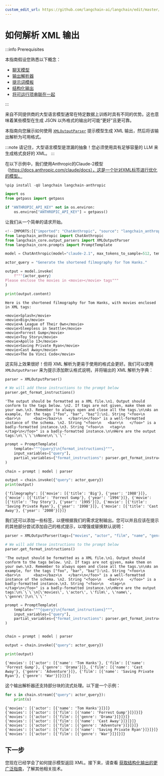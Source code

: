 ```yaml
---
custom_edit_url: https://github.com/langchain-ai/langchain/edit/master/docs/docs/how_to/output_parser_xml.ipynb
---
```

# 如何解析 XML 输出

:::info Prerequisites

本指南假设您熟悉以下概念：
- [聊天模型](/docs/concepts/#chat-models)
- [输出解析器](/docs/concepts/#output-parsers)
- [提示词模板](/docs/concepts/#prompt-templates)
- [结构化输出](/docs/how_to/structured_output)
- [将可运行项串联在一起](/docs/how_to/sequence/)

:::

来自不同提供商的大型语言模型通常在特定数据上训练时具有不同的优势。这也意味着某些模型在生成 JSON 以外格式的输出时可能“更好”且更可靠。

本指南向您展示如何使用 [`XMLOutputParser`](https://python.langchain.com/api_reference/core/output_parsers/langchain_core.output_parsers.xml.XMLOutputParser.html) 提示模型生成 XML 输出，然后将该输出解析为可用格式。

:::note
请记住，大型语言模型是泄漏的抽象！您必须使用具有足够容量的 LLM 来生成格式良好的 XML。
:::

在以下示例中，我们使用Anthropic的Claude-2模型（https://docs.anthropic.com/claude/docs），这是一个针对XML标签进行优化的模型。


```python
%pip install -qU langchain langchain-anthropic

import os
from getpass import getpass

if "ANTHROPIC_API_KEY" not in os.environ:
    os.environ["ANTHROPIC_API_KEY"] = getpass()
```

让我们从一个简单的请求开始。


```python
<!--IMPORTS:[{"imported": "ChatAnthropic", "source": "langchain_anthropic", "docs": "https://python.langchain.com/api_reference/anthropic/chat_models/langchain_anthropic.chat_models.ChatAnthropic.html", "title": "How to parse XML output"}, {"imported": "XMLOutputParser", "source": "langchain_core.output_parsers", "docs": "https://python.langchain.com/api_reference/core/output_parsers/langchain_core.output_parsers.xml.XMLOutputParser.html", "title": "How to parse XML output"}, {"imported": "PromptTemplate", "source": "langchain_core.prompts", "docs": "https://python.langchain.com/api_reference/core/prompts/langchain_core.prompts.prompt.PromptTemplate.html", "title": "How to parse XML output"}]-->
from langchain_anthropic import ChatAnthropic
from langchain_core.output_parsers import XMLOutputParser
from langchain_core.prompts import PromptTemplate

model = ChatAnthropic(model="claude-2.1", max_tokens_to_sample=512, temperature=0.1)

actor_query = "Generate the shortened filmography for Tom Hanks."

output = model.invoke(
    f"""{actor_query}
Please enclose the movies in <movie></movie> tags"""
)

print(output.content)
```
```output
Here is the shortened filmography for Tom Hanks, with movies enclosed in XML tags:

<movie>Splash</movie>
<movie>Big</movie>
<movie>A League of Their Own</movie>
<movie>Sleepless in Seattle</movie>
<movie>Forrest Gump</movie>
<movie>Toy Story</movie>
<movie>Apollo 13</movie>
<movie>Saving Private Ryan</movie>
<movie>Cast Away</movie>
<movie>The Da Vinci Code</movie>
```
这实际上效果很好！但将 XML 解析为更易于使用的格式会更好。我们可以使用 `XMLOutputParser` 来为提示添加默认格式说明，并将输出的 XML 解析为字典：


```python
parser = XMLOutputParser()

# We will add these instructions to the prompt below
parser.get_format_instructions()
```



```output
'The output should be formatted as a XML file.\n1. Output should conform to the tags below. \n2. If tags are not given, make them on your own.\n3. Remember to always open and close all the tags.\n\nAs an example, for the tags ["foo", "bar", "baz"]:\n1. String "<foo>\n   <bar>\n      <baz></baz>\n   </bar>\n</foo>" is a well-formatted instance of the schema. \n2. String "<foo>\n   <bar>\n   </foo>" is a badly-formatted instance.\n3. String "<foo>\n   <tag>\n   </tag>\n</foo>" is a badly-formatted instance.\n\nHere are the output tags:\n\`\`\`\nNone\n\`\`\`'
```



```python
prompt = PromptTemplate(
    template="""{query}\n{format_instructions}""",
    input_variables=["query"],
    partial_variables={"format_instructions": parser.get_format_instructions()},
)

chain = prompt | model | parser

output = chain.invoke({"query": actor_query})
print(output)
```
```output
{'filmography': [{'movie': [{'title': 'Big'}, {'year': '1988'}]}, {'movie': [{'title': 'Forrest Gump'}, {'year': '1994'}]}, {'movie': [{'title': 'Toy Story'}, {'year': '1995'}]}, {'movie': [{'title': 'Saving Private Ryan'}, {'year': '1998'}]}, {'movie': [{'title': 'Cast Away'}, {'year': '2000'}]}]}
```
我们还可以添加一些标签，以便根据我们的需求定制输出。您可以并且应该在提示的其他部分尝试添加自己的格式提示，以增强或替换默认说明：


```python
parser = XMLOutputParser(tags=["movies", "actor", "film", "name", "genre"])

# We will add these instructions to the prompt below
parser.get_format_instructions()
```



```output
'The output should be formatted as a XML file.\n1. Output should conform to the tags below. \n2. If tags are not given, make them on your own.\n3. Remember to always open and close all the tags.\n\nAs an example, for the tags ["foo", "bar", "baz"]:\n1. String "<foo>\n   <bar>\n      <baz></baz>\n   </bar>\n</foo>" is a well-formatted instance of the schema. \n2. String "<foo>\n   <bar>\n   </foo>" is a badly-formatted instance.\n3. String "<foo>\n   <tag>\n   </tag>\n</foo>" is a badly-formatted instance.\n\nHere are the output tags:\n\`\`\`\n[\'movies\', \'actor\', \'film\', \'name\', \'genre\']\n\`\`\`'
```



```python
prompt = PromptTemplate(
    template="""{query}\n{format_instructions}""",
    input_variables=["query"],
    partial_variables={"format_instructions": parser.get_format_instructions()},
)


chain = prompt | model | parser

output = chain.invoke({"query": actor_query})

print(output)
```
```output
{'movies': [{'actor': [{'name': 'Tom Hanks'}, {'film': [{'name': 'Forrest Gump'}, {'genre': 'Drama'}]}, {'film': [{'name': 'Cast Away'}, {'genre': 'Adventure'}]}, {'film': [{'name': 'Saving Private Ryan'}, {'genre': 'War'}]}]}]}
```
这个输出解析器还支持部分块的流式处理。以下是一个示例：


```python
for s in chain.stream({"query": actor_query}):
    print(s)
```
```output
{'movies': [{'actor': [{'name': 'Tom Hanks'}]}]}
{'movies': [{'actor': [{'film': [{'name': 'Forrest Gump'}]}]}]}
{'movies': [{'actor': [{'film': [{'genre': 'Drama'}]}]}]}
{'movies': [{'actor': [{'film': [{'name': 'Cast Away'}]}]}]}
{'movies': [{'actor': [{'film': [{'genre': 'Adventure'}]}]}]}
{'movies': [{'actor': [{'film': [{'name': 'Saving Private Ryan'}]}]}]}
{'movies': [{'actor': [{'film': [{'genre': 'War'}]}]}]}
```
## 下一步

您现在已经学会了如何提示模型返回 XML。接下来，请查看 [获取结构化输出的更广泛指南](/docs/how_to/structured_output)，了解其他相关技术。

